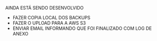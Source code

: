 AINDA ESTÁ SENDO DESENVOLVIDO
- FAZER COPIA LOCAL DOS BACKUPS
- FAZER O UPLOAD PARA A AWS S3
- ENVIAR EMAIL INFORMANDO QUE FOI FINALIZADO COM LOG DE ANEXO
